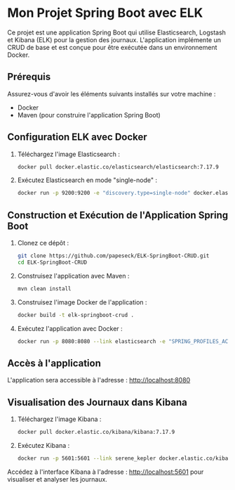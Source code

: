 # Mon Projet Spring Boot avec ELK

Ce projet est une application Spring Boot qui utilise Elasticsearch, Logstash et Kibana (ELK) pour la gestion des journaux. L'application implémente un CRUD de base et est conçue pour être exécutée dans un environnement Docker.

## Prérequis

Assurez-vous d'avoir les éléments suivants installés sur votre machine :

- Docker
- Maven (pour construire l'application Spring Boot)

## Configuration ELK avec Docker

1. Téléchargez l'image Elasticsearch :

    ```bash
    docker pull docker.elastic.co/elasticsearch/elasticsearch:7.17.9
    ```

2. Exécutez Elasticsearch en mode "single-node" :

    ```bash
    docker run -p 9200:9200 -e "discovery.type=single-node" docker.elastic.co/elasticsearch/elasticsearch:7.17.9
    ```

## Construction et Exécution de l'Application Spring Boot

1. Clonez ce dépôt :

    ```bash
    git clone https://github.com/papeseck/ELK-SpringBoot-CRUD.git
    cd ELK-SpringBoot-CRUD
    ```

2. Construisez l'application avec Maven :

    ```bash
    mvn clean install
    ```

3. Construisez l'image Docker de l'application :

    ```bash
    docker build -t elk-springboot-crud .
    ```

4. Exécutez l'application avec Docker :

    ```bash
    docker run -p 8080:8080 --link elasticsearch -e "SPRING_PROFILES_ACTIVE=production" elk-springboot-crud
    ```

## Accès à l'application

L'application sera accessible à l'adresse : [http://localhost:8080](http://localhost:8080)

## Visualisation des Journaux dans Kibana

1. Téléchargez l'image Kibana :

    ```bash
    docker pull docker.elastic.co/kibana/kibana:7.17.9
    ```

2. Exécutez Kibana :

    ```bash
   docker run -p 5601:5601 --link serene_kepler docker.elastic.co/kibana/kibana:7.17.9
    ```

Accédez à l'interface Kibana à l'adresse : [http://localhost:5601](http://localhost:5601) pour visualiser et analyser les journaux.

